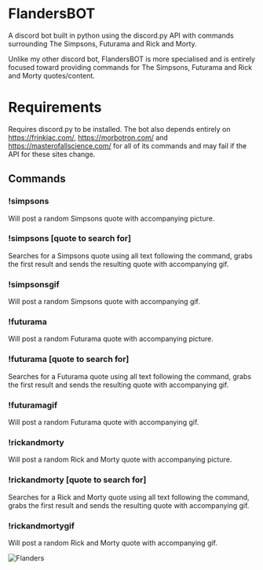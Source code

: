 # FlandersBOT
A discord bot built in python using the discord.py API with commands surrounding The Simpsons, Futurama and Rick and Morty.

Unlike my other discord bot, FlandersBOT is more specialised and is entirely focused toward providing commands for The Simpsons, Futurama and Rick and Morty quotes/content.

# Requirements
Requires discord.py to be installed.
The bot also depends entirely on https://frinkiac.com/, https://morbotron.com/ and https://masterofallscience.com/ for all of its commands and may fail if the API for these sites change.

## Commands
### !simpsons

Will post a random Simpsons quote with accompanying picture.

### !simpsons [quote to search for]

Searches for a Simpsons quote using all text following the command, grabs the first result and sends the resulting quote with accompanying gif.

### !simpsonsgif

Will post a random Simpsons quote with accompanying gif.

### !futurama

Will post a random Futurama quote with accompanying picture.

### !futurama [quote to search for]

Searches for a Futurama quote using all text following the command, grabs the first result and sends the resulting quote with accompanying gif.

### !futuramagif

Will post a random Futurama quote with accompanying gif.

### !rickandmorty

Will post a random Rick and Morty quote with accompanying picture.

### !rickandmorty [quote to search for]

Searches for a Rick and Morty quote using all text following the command, grabs the first result and sends the resulting quote with accompanying gif.

### !rickandmortygif

Will post a random Rick and Morty quote with accompanying gif.

![Flanders](https://MitchellAW.github.io/images/flanders.png)
